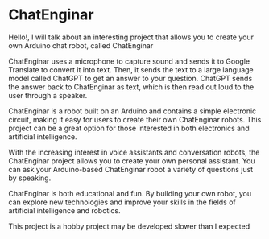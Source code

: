 # ChatEnginar

Hello!, I will talk about an interesting project that allows you to create your own Arduino chat robot, called ChatEnginar

ChatEnginar uses a microphone to capture sound and sends it to Google Translate to convert it into text. Then, it sends the text to a large language model called ChatGPT to get an answer to your question. ChatGPT sends the answer back to ChatEnginar as text, which is then read out loud to the user through a speaker.

ChatEnginar is a robot built on an Arduino and contains a simple electronic circuit, making it easy for users to create their own ChatEnginar robots. This project can be a great option for those interested in both electronics and artificial intelligence.

With the increasing interest in voice assistants and conversation robots, the ChatEnginar project allows you to create your own personal assistant. You can ask your Arduino-based ChatEnginar robot a variety of questions just by speaking.

ChatEnginar is both educational and fun. By building your own robot, you can explore new technologies and improve your skills in the fields of artificial intelligence and robotics.

This project is a hobby project may be developed slower than I expected
